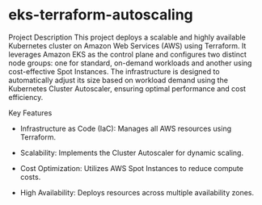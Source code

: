 # eks-terraform-autoscaling

Project Description
This project deploys a scalable and highly available Kubernetes cluster on Amazon Web Services (AWS) using Terraform. It leverages Amazon EKS as the control plane and configures two distinct node groups: one for standard, on-demand workloads and another using cost-effective Spot Instances. The infrastructure is designed to automatically adjust its size based on workload demand using the Kubernetes Cluster Autoscaler, ensuring optimal performance and cost efficiency.

Key Features

*   Infrastructure as Code (IaC): Manages all AWS resources using Terraform.

*   Scalability: Implements the Cluster Autoscaler for dynamic scaling.

*  Cost Optimization: Utilizes AWS Spot Instances to reduce compute costs.

* High Availability: Deploys resources across multiple availability zones.
